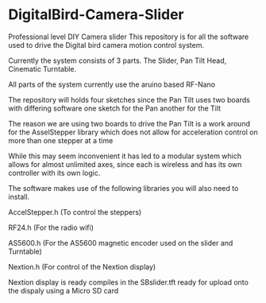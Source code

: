 # DigitalBird-Camera-Slider
Professional level DIY Camera slider
This repository is for all the software used to drive the Digital bird camera motion control system.

Currently the system consists of 3 parts. The Slider, Pan Tilt Head, Cinematic Turntable.

All parts of the system currently use the aruino based RF-Nano

The repository will holds four sketches since the Pan Tilt uses two boards with differing software one sketch for the Pan another for the Tilt

The reason we are using two boards to drive the Pan Tilt is a work around for the AsselStepper library which does not allow for acceleration control on more than one stepper at a time

While this may seem inconvenient it has led to a modular system which allows for almost unlimited axes, since each is wireless and has its own controller with its own logic.

The software makes use of the following libraries you will also need to install.

AccelStepper.h    (To control the steppers)

RF24.h            (For the radio wifi)

AS5600.h          (For the AS5600 magnetic encoder used on the slider and Turntable)

Nextion.h         (For control of the Nextion display)

Nextion display is ready compiles in the SBslider.tft ready for upload onto the dispaly using a Micro SD card
